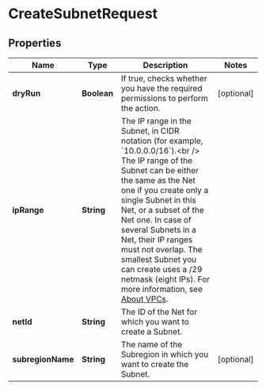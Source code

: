 

# CreateSubnetRequest


## Properties

| Name | Type | Description | Notes |
|------------ | ------------- | ------------- | -------------|
|**dryRun** | **Boolean** | If true, checks whether you have the required permissions to perform the action. |  [optional] |
|**ipRange** | **String** | The IP range in the Subnet, in CIDR notation (for example, &#x60;10.0.0.0/16&#x60;).&lt;br /&gt; The IP range of the Subnet can be either the same as the Net one if you create only a single Subnet in this Net, or a subset of the Net one. In case of several Subnets in a Net, their IP ranges must not overlap. The smallest Subnet you can create uses a /29 netmask (eight IPs). For more information, see [About VPCs](https://docs.outscale.com/en/userguide/About-VPCs.html). |  |
|**netId** | **String** | The ID of the Net for which you want to create a Subnet. |  |
|**subregionName** | **String** | The name of the Subregion in which you want to create the Subnet. |  [optional] |



